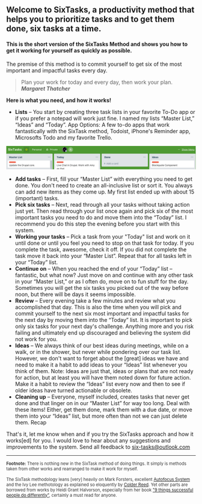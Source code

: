 ## Welcome to SixTasks, a productivity method that helps you to prioritize tasks and to get them done, six tasks at a time.
#### This is the short version of the SixTasks Method and shows you how to get it working for yourself as quickly as possible.
The premise of this method is to commit yourself to get six of the most important and impactful tasks every day.

> Plan your work for today and every day, then work your plan.<br />
> <cite>**Margaret Thatcher**</cite>

**Here is what you need, and how it works!**
* **Lists** – You start by creating three task lists in your favorite To-Do app or if you prefer a notepad will work just fine. I named my lists “Master List,” “Ideas” and “Today”. App Options: A few to-do apps that work fantastically with the SixTask method, Todoist, iPhone's Reminder app, Microsofts Todo and my favorite Trello.

![Trello](images/Screen-Shot-2019-01-31-at-10.19.58-AM.png)

* **Add tasks** – First, fill your “Master List” with everything you need to get done. You don't need to create an all-inclusive list or sort it. You always can add new items as they come up. My first list ended up with about 15 (important) tasks.
* **Pick six tasks** – Next, read through all your tasks without taking action just yet. Then read through your list once again and pick six of the most important tasks you need to do and move them into the “Today” list. I recommend you do this step the evening before you start with this system.
* **Working your tasks** – Pick a task from your "Today" list and work on it until done or until you feel you need to stop on that task for today. If you complete the task, awesome, check it off. If you did not complete the task move it back into your “Master List”. Repeat that for all tasks left in your “Today” list.
* **Continue on** – When you reached the end of your “Today” list – fantastic, but what now? Just move on and continue with any other task in your “Master List,” or as I often do, move on to fun stuff for the day. Sometimes you will get the six tasks you picked out of the way before noon, but there will be days it seems impossible.
* **Review** – Every evening take a few minutes and review what you accomplished that day. This is also the time when you will pick and commit yourself to the next six most important and impactful tasks for the next day by moving them into the “Today” list. It is important to pick only six tasks for your next day's challenge. Anything more and you risk failing and ultimately end up discouraged and believing the system did not work for you.
* **Ideas** – We always think of our best ideas during meetings, while on a walk, or in the shower, but never while pondering over our task list. However, we don't want to forget about the [great] ideas we have and need to make it a habit to add ideas to your “Ideas” list whenever you think of them. Note: Ideas are just that, ideas or plans that are not ready for action, but at least you will have them noted down for future action. Make it a habit to review the  “Ideas” list every now and then to see if older ideas have turned actionable or obsolete.
* **Cleaning up** – Everyone, myself included, creates tasks that never get done and that linger on in our “Master List” for way too long. Deal with these items! Either, get them done, mark them with a due date, or move them into your “Ideas” list, but more often than not we can just delete them.
Recap

That's it, let me know when and if you try the SixTasks approach and how it works[ed] for you. I would love to hear about any suggestions and improvements to the system. Send all feedback to six-tasks@outlook.com

<hr>

<p style="font-size: 80%; color: #333;"><strong>Footnote:</strong> There is nothing new in the SixTask method of doing things. It simply is methods taken from other works and rearranged to make it work for myself. <br><br>
The SixTask methodology leans [very] heavily on Mark Forsters, excellent <a href="http://markforster.squarespace.com/autofocus-system">Autofocus System</a> and the Ivy Lee methotology as explained so eloquently by <a href="https://colterreed.com/the-ivy-lee-method-simply-productive/">Colder Reed</a>. Yet other parts are borrowed from works by Heidi Grant Halvorson, especially from her book <a href="https://amzn.to/2G4Uw4L">"9 things successful people do differently"</a>, certainly a must read for anyone.</p>
